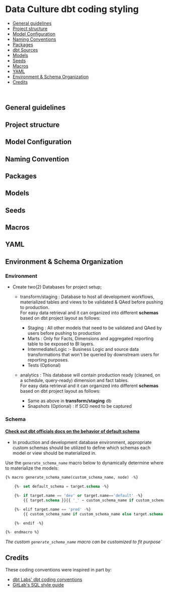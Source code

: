 # Data Culture dbt coding styling

  - [General guidelines](#general-guidelines)
  - [Project structure](#project-structure)
  - [Model Configuration](#model-configuration)
  - [Naming Conventions](#naming-conventions)
  - [Packages](#packages)
  - [dbt Sources](#dbt-sources)
  - [Models](#models)
  - [Seeds](#seeds)
  - [Macros](#macros)
  - [YAML](#yaml)
  - [Environment & Schema Organization](environment-schema)
  - [Credits](#credits)

<br>

## General guidelines


## Project structure


## Model Configuration

## Naming Convention 

## Packages


## Models


## Seeds


## Macros

## YAML


## Environment & Schema Organization

### Environment

- Create two(2) Databases for project setup; 
    * transform/staging : Database to host all development workflows, materialized tables and views to be validated & QAed before pushing to production.  <br> For easy data retrieval and it can organized into different **schemas** based on dbt project layout as follows:
        * Staging : All other models that need to be validated and QAed by users before pushing to production
        * Marts : Only for Facts, Dimensions and aggregated reporting table to be exposed to BI layers.
        * Intermediate/Logic :- Business Logic and source data transformations that won't be queried by downstream users for reporting purposes.
        * Tests (Optional) 
 
    * analytics : This database will contain production ready (cleaned, on a schedule, query-ready) dimension and fact tables. <br> For easy data retrieval and it can organized into different **schemas** based on dbt project layout as follows:
        * Same as above in **transform/staging** db
        * Snapshots (Optional) : If SCD need to be captured

### Schema

#### [Check out dbt officials docs on the behavior of default schema](https://docs.getdbt.com/docs/building-a-dbt-project/building-models/using-custom-schemas)

- In production and development database environment, appropriate custom schemas should be utilized to define which schemas each model or view should be materialized in.

Use the `generate_schema_name` macro below to dynamically determine where to materialize the models:

```sql
{% macro generate_schema_name(custom_schema_name, node) -%}

    {%- set default_schema = target.schema -%}

    {%- if target.name == 'dev' or target.name=='default' -%}
        {{ target.schema }}{{ '_' ~ custom_schema_name if custom_schema_name else '' }}

    {%- elif target.name == 'prod' -%}
        {{ custom_schema_name if custom_schema_name else target.schema }}

    {%- endif -%}

{%- endmacro %}

```
*The custom `generate_schema_name` macro can be customized to fit purpose`*


## Credits

These coding conventions were inspired in part by:
  - [dbt Labs' dbt coding conventions](https://github.com/fishtown-analytics/corp/blob/b5c6f55b9e7594e1a1e562edf2378b6dd78a1119/dbt_coding_conventions.md)
  - [GitLab's SQL style guide](https://about.gitlab.com/handbook/business-ops/data-team/sql-style-guide/)
